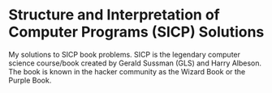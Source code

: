 # Structure and Interpretation of Computer Programs (SICP) Solutions
My solutions to SICP book problems. SICP is the legendary computer science course/book created by Gerald Sussman (GLS) and Harry Albeson. The book is known in the hacker community as the Wizard Book or the Purple Book.
